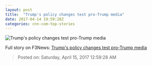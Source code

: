 ```yaml
---
layout: post
title:  "Trump's policy changes test pro-Trump media"
date: 2017-04-14 19:59:28Z
categories: cnn-com-top-stories
---
```


![Trump's policy changes test pro-Trump media](http://i2.cdn.turner.com/money/dam/assets/170413103858-donald-trump-promises-780x439.jpg)




Full story on F3News: [Trump's policy changes test pro-Trump media](http://www.f3nws.com/n/gzQxcC)

> Posted on: Saturday, April 15, 2017 12:59:28 AM
